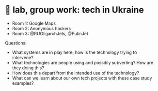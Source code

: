 # 🤖 lab, group work: tech in Ukraine

- Room 1: Google Maps 
- Room 2: Anonymous hackers
- Room 3: @RUOligarchJets, @PutinJet

Questions: 
- What systems are in play here, how is the technology trying to intervene?
- What technologies are people using and possibly subverting? How are they doing this?
- How does this depart from the intended use of the technology?
- What can we learn about our own tech projects with these case study examples? 
